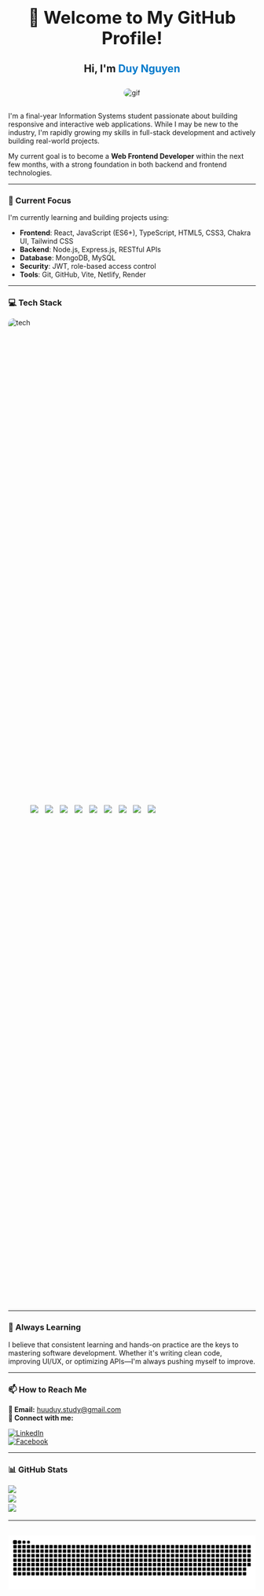 <!-- Title -->
<div style="text-align: center; margin-bottom: 20px;">
  <h1 style="font-size: 2.5em;">👋 Welcome to My GitHub Profile!</h1>
</div>

<!-- Intro Section -->
<div style="text-align: center; margin-bottom: 30px;">
  <h2>Hi, I'm <span style="color: #007acc;">Duy Nguyen</span></h2>
  <img src="https://media1.tenor.com/m/6RvyvMjx3XMAAAAd/he-is-speaking-guy-explaining-with-a-whiteboard.gif" alt="gif" style="max-width: 300px; border-radius: 10px; margin-top: 10px;" />
</div>

<!-- About Me -->
I'm a final-year Information Systems student passionate about building responsive and interactive web applications. While I may be new to the industry, I'm rapidly growing my skills in full-stack development and actively building real-world projects.

My current goal is to become a **Web Frontend Developer** within the next few months, with a strong foundation in both backend and frontend technologies.

---

### 🚀 Current Focus

I'm currently learning and building projects using:

- **Frontend**: React, JavaScript (ES6+), TypeScript, HTML5, CSS3, Chakra UI, Tailwind CSS  
- **Backend**: Node.js, Express.js, RESTful APIs  
- **Database**: MongoDB, MySQL  
- **Security**: JWT, role-based access control  
- **Tools**: Git, GitHub, Vite, Netlify, Render  

---

### 💻 Tech Stack

<div style="display: flex; align-items: center; margin-bottom: 20px;">
  <img src="https://media4.giphy.com/media/v1.Y2lkPTc5MGI3NjExb2oxczUxcHdxYngwbWtvbDFqdDQ3dDZkcmhiaWphNXR2MGcxemZyeCZlcD12MV9pbnRlcm5hbF9naWZfYnlfaWQmY3Q9Zw/qZgHBlenHa1zKqy6Zn/giphy.gif" alt="tech" style="height: 2000px; text-align: center; border-radius: 10px;" />
  
  <div>
    <img src="https://cdn.jsdelivr.net/gh/devicons/devicon/icons/javascript/javascript-original.svg" height="30" />
    <img src="https://cdn.jsdelivr.net/gh/devicons/devicon/icons/typescript/typescript-original.svg" height="30" style="margin-left:10px;" />
    <img src="https://cdn.jsdelivr.net/gh/devicons/devicon/icons/react/react-original.svg" height="30" style="margin-left:10px;" />
    <img src="https://cdn.jsdelivr.net/gh/devicons/devicon/icons/html5/html5-original.svg" height="30" style="margin-left:10px;" />
    <img src="https://cdn.jsdelivr.net/gh/devicons/devicon/icons/css3/css3-original.svg" height="30" style="margin-left:10px;" />
    <img src="https://cdn.jsdelivr.net/gh/devicons/devicon/icons/nodejs/nodejs-original.svg" height="30" style="margin-left:10px;" />
    <img src="https://cdn.jsdelivr.net/gh/devicons/devicon/icons/express/express-original.svg" height="30" style="margin-left:10px;" />
    <img src="https://cdn.jsdelivr.net/gh/devicons/devicon/icons/mongodb/mongodb-original.svg" height="30" style="margin-left:10px;" />
    <img src="https://cdn.jsdelivr.net/gh/devicons/devicon/icons/mysql/mysql-original.svg" height="30" style="margin-left:10px;" />
  </div>
</div>

---

### 🌱 Always Learning

I believe that consistent learning and hands-on practice are the keys to mastering software development. Whether it's writing clean code, improving UI/UX, or optimizing APIs—I'm always pushing myself to improve.

---

### 📫 How to Reach Me

**📧 Email:** huuduy.study@gmail.com  
**🔗 Connect with me:**

[![LinkedIn](https://img.shields.io/badge/LinkedIn-0077B5?logo=linkedin&logoColor=white&style=for-the-badge)](https://www.linkedin.com/in/huu-duy-3a0a36362/)  
[![Facebook](https://img.shields.io/badge/Facebook-1877F2?logo=facebook&logoColor=white&style=for-the-badge)](https://www.facebook.com/duy.huu.52438174/)

---

### 📊 GitHub Stats

![](https://github-readme-stats.vercel.app/api?username=huuduy117&theme=radical&hide_border=false&include_all_commits=false&count_private=false)<br/>
![](https://github-readme-streak-stats.herokuapp.com/?user=huuduy117&theme=radical&hide_border=false)<br/>
![](https://github-readme-stats.vercel.app/api/top-langs/?username=huuduy117&theme=radical&hide_border=false&include_all_commits=false&count_private=false&layout=compact)

---

<!-- Snake Contribution Animation -->
<div style="text-align: center; margin-top: 30px;">
  <picture>
    <source media="(prefers-color-scheme: dark)" srcset="https://raw.githubusercontent.com/platane/platane/output/github-contribution-grid-snake-dark.svg">
    <source media="(prefers-color-scheme: light)" srcset="https://raw.githubusercontent.com/platane/platane/output/github-contribution-grid-snake.svg">
    <img alt="Github Contribution Grid Snake" src="https://raw.githubusercontent.com/platane/platane/output/github-contribution-grid-snake.svg" style="max-width:100%;">
  </picture>
</div>
